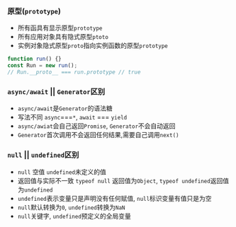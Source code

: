 ### 原型(`prototype`)

- 所有函具有显示原型`prototype`
- 所有应用对象具有隐式原型`ptoto`
- 实例对象隐式原型`proto`指向实例函数的原型`prototype`

```js
function run() {}
const Run = new run();
// Run.__proto__ === run.prototype // true
```

### `async/await` || `Generator`区别

- `async/await`是`Generator`的语法糖
- 写法不同 `async`===`*`, `await` === `yield`
- `async/awiat`会自己返回`Promise`, `Generator`不会自动返回
- `Generator`首次调用不会返回任何结果,需要自己调用`next()`

### `null` || `undefined`区别

- `null` 空值 `undefined`未定义的值
- 返回值与实际不一致 `typeof null` 返回值为`Object`, `typeof undefined`返回值为`undefined`
- `undefined`表示变量只是声明没有任何赋值, `null`标识变量有值只是为空
- `null`默认转换为`0`, `undefined`转换为`NaN`
- `null`关键字, `undefined`预定义的全局变量
